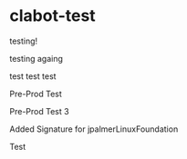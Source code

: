# clabot-test


testing!

testing againg

test test test


Pre-Prod Test

Pre-Prod Test 3


Added Signature for jpalmerLinuxFoundation


Test
